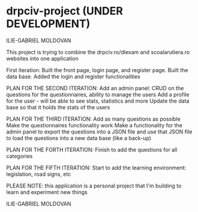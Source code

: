 # drpciv-project (UNDER DEVELOPMENT)

ILIE-GABRIEL MOLDOVAN

This project is trying to combine the drpciv.ro/dlexam and scoalarutiera.ro websites into one application


First iteration:
Built the front page, login page, and register page.
Built the data base.
Added the login and register functionalities


PLAN FOR THE SECOND ITERATION:
Add an admin panel: CRUD on the questions for the questionnaires, ability to manage the users
Add a profile for the user - will be able to see stats, statistics and more
Update the data base so that it holds the stats of the users


PLAN FOR THE THIRD ITERATION:
Add as many questions as possible
Make the questionnaires functionality work
Make a functionality for the admin panel to export the questions into a JSON file and use that JSON file to load the questions into a new data base (like a back-up) 


PLAN FOR THE FORTH ITERATION:
Finish to add the questions for all categories


PLAN FOR THE FIFTH ITERATION:
Start to add the learning environment: legislation, road signs, etc


PLEASE NOTE: this application is a personal project that I'm building to learn and experiment new things

ILIE-GABRIEL MOLDOVAN
